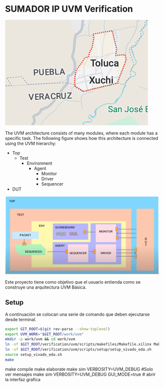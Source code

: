 # SUMADOR IP UVM Verification

![Esquema del sumador](prueba.png)


The UVM architecture consists of many modules, where each module has a specific task.
The following figure shows how this architecture is connected using the UVM hierarchy:
- Top
  - Test
    - Environment
      - Agent 
        - Monitor
        - Driver
        - Sequencer
- DUT    

![Jerarquí del ambien de verificación UVM](testuvm2.png)


Este proyecto tiene como objetivo que el usuario entienda como se construye una arquitectura UVM Básica.

## Setup

A continuación se colocan una serie de comando que deben ejecutarse desde terminal.

```bash
export GIT_ROOT=$(git rev-parse --show-toplevel)
export UVM_WORK="$GIT_ROOT/work/uvm"
mkdir -p work/uvm && cd work/uvm
ln -sf $GIT_ROOT/verification/uvm/scripts/makefiles/Makefile.xilinx Makefile
ln -sf $GIT_ROOT/verification/uvm/scripts/setup/setup_vivado_eda.sh
source setup_vivado_eda.sh
make
```
make compile
make elaborate
make sim VERBOSITY=UVM_DEBUG #Solo ver mensajes
make sim VERBOSITY=UVM_DEBUG GUI_MODE=true # abrir la interfaz grafica
